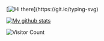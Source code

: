 [![Hi there](https://readme-typing-svg.herokuapp.com?color=3080ec&vCenter=true&lines=Hi+there+%F0%9F%91%8B;I'm+Tao.+Thank+you+for+visiting.)](https://git.io/typing-svg)

[![My github stats](https://github-readme-stats.vercel.app/api?username=cs-tao&hide=["contribs"])](https://github.com/CS-Tao/)

![Visitor Count](https://profile-counter.glitch.me/CS-Tao/count.svg)
